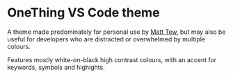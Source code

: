 # OneThing VS Code theme

A theme made predominately for personal use by [Matt Tew](https://matt.tew.io), but may also be useful for developers who are distracted or overwhelmed by multiple colours.

Features mostly white-on-black high contrast colours, with an accent for keywords, symbols and highights.